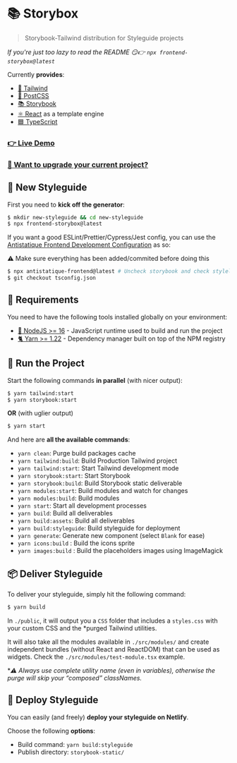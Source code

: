 # 📚 Storybox

> Storybook-Tailwind distribution for Styleguide projects

*If you're just too lazy to read the README  😏👉 `npx frontend-storybox@latest`*

Currently **provides**:
- [🌊 Tailwind](https://tailwindcss.com/)
- [🔺 PostCSS](https://postcss.org/)
- [📚 Storybook](https://storybook.js.org/)
- [⚛️ React](https://react.com/) as a template engine
- [🟦 TypeScript](https://www.typescriptlang.org/)

### [👉  Live Demo](https://frontend-storybox.netlify.app)

### [🔢  Want to upgrade your current project?](./MIGRATION_GUIDE.md)

## 🎉 New Styleguide

First you need to **kick off the generator**:

```bash
$ mkdir new-styleguide && cd new-styleguide
$ npx frontend-storybox@latest
```

If you want a good ESLint/Prettier/Cypress/Jest config, you can use the [Antistatique Frontend Development Configuration](https://github.com/antistatique/frontend-development-configuration) as so:

⚠️ Make sure everything has been added/commited before doing this

```bash
$ npx antistatique-frontend@latest # Uncheck storybook and check stylelint, obviously
$ git checkout tsconfig.json
```

## 🔧 Requirements

You need to have the following tools installed globally on your environment:

- [📗 NodeJS >= 16](https://nodejs.org/en/) - JavaScript runtime used to build and run the project
- [🐈 Yarn >= 1.22](https://yarnpkg.com/lang/en/) - Dependency manager built on top of the NPM registry

## 🏁 Run the Project

Start the following commands **in parallel** (with nicer output):

```bash
$ yarn tailwind:start
$ yarn storybook:start
```

**OR** (with uglier output)

```bash
$ yarn start
```

And here are **all the available commands**:

- `yarn clean`: Purge build packages cache
- `yarn tailwind:build`: Build Production Tailwind project
- `yarn tailwind:start`: Start Tailwind development mode 
- `yarn storybook:start`: Start Storybook
- `yarn storybook:build`: Build Storybook static deliverable
- `yarn modules:start`: Build modules and watch for changes
- `yarn modules:build`: Build modules
- `yarn start`: Start all development processes
- `yarn build`: Build all deliverables
- `yarn build:assets`: Build all deliverables
- `yarn build:styleguide`: Build styleguide for deployment
- `yarn generate`: Generate new component (select `Blank` for ease)
- `yarn icons:build` : Build the icons sprite
- `yarn images:build` : Build the placeholders images using ImageMagick


## 📦 Deliver Styleguide

To deliver your styleguide, simply hit the following command:

```bash
$ yarn build
```

In `./public`, it will output you a `CSS` folder that includes a `styles.css` with your custom CSS and the *purged Tailwind utilities.

It will also take all the modules available in `./src/modules/` and create independent bundles (without React and ReactDOM) that can be used as widgets. Check the `./src/modules/test-module.tsx` example.

**⚠️ Always use complete utility name (even in variables), otherwise the purge will skip your “composed” classNames.*

## 🚀 Deploy Styleguide

You can easily (and freely) **deploy your styleguide on Netlify**.

Choose the following **options**:
- Build command: `yarn build:styleguide`
- Publish directory: `storybook-static/`
